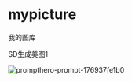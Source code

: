 # mypicture
我的图库

SD生成美图1

![prompthero-prompt-176937fe1b0](https://github.com/yohototo/mypicture/assets/35169273/5022e98f-3b7c-49b9-ae86-89a534bb8a54)
